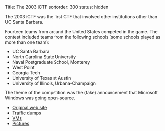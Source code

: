 Title: The 2003 iCTF
sortorder: 300
status: hidden

The 2003 iCTF was the first CTF that involved other institutions other
than UC Santa Barbara.

Fourteen teams from around the United States competed in the game. The
contest included teams from the following schools (some schools played
as more than one team):

* UC Santa Barbara
* North Carolina State University
* Naval Postgraduate School, Monterey
* West Point
* Georgia Tech
* University of Texas at Austin
* University of Illinois, Urbana-Champaign

The theme of the competition was the (fake) announcement that
Microsoft Windows was going open-source.

* [Original web site](/archive/2003/site) 
* [Traffic dumps](/archive/2003/dumps/)
* [VMs](/archive/2003/vms/)
* [Pictures](/archive/2003/pictures)
